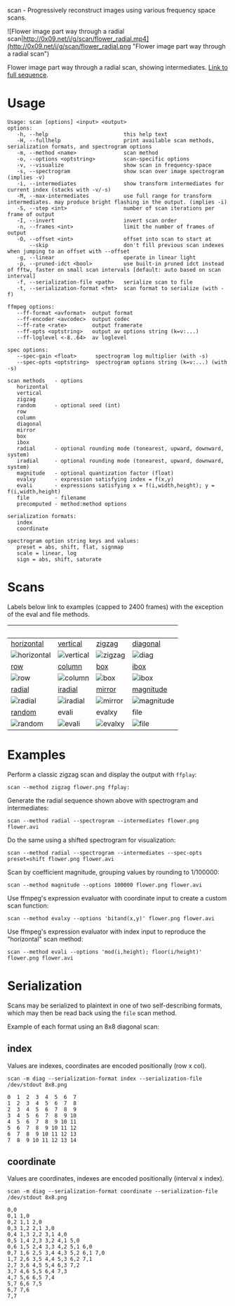 scan - Progressively reconstruct images using various frequency space scans.

![Flower image part way through a radial scan|http://0x09.net/i/g/scan/flower_radial.mp4](http://0x09.net/i/g/scan/flower_radial.png "Flower image part way through a radial scan")

Flower image part way through a radial scan, showing intermediates. [Link to full sequence](http://0x09.net/i/g/scan/flower_radial.mp4).

# Usage
	Usage: scan [options] <input> <output>
	options:
	   -h, --help                        this help text
	   -H, --fullhelp                    print available scan methods, serialization formats, and spectrogram options
	   -m, --method <name>               scan method
	   -o, --options <optstring>         scan-specific options
	   -v, --visualize                   show scan in frequency-space
	   -s, --spectrogram                 show scan over image spectrogram (implies -v)
	   -i, --intermediates               show transform intermediates for current index (stacks with -v/-s)
	   -M, --max-intermediates           use full range for transform intermediates. may produce bright flashing in the output. (implies -i)
	   -S, --step <int>                  number of scan iterations per frame of output
	   -I, --invert                      invert scan order
	   -n, --frames <int>                limit the number of frames of output
	   -O, --offset <int>                offset into scan to start at
	       --skip                        don't fill previous scan indexes when jumping to an offset with --offset
	   -g, --linear                      operate in linear light
	   -p, --pruned-idct <bool>          use built-in pruned idct instead of fftw, faster on small scan intervals [default: auto based on scan interval]
	   -f, --serialization-file <path>   serialize scan to file
	   -t, --serialization-format <fmt>  scan format to serialize (with -f)

	ffmpeg options:
	   --ff-format <avformat>  output format
	   --ff-encoder <avcodec>  output codec
	   --ff-rate <rate>        output framerate
	   --ff-opts <optstring>   output av options string (k=v:...)
	   --ff-loglevel <-8..64>  av loglevel

	spec options:
	   --spec-gain <float>      spectrogram log multiplier (with -s)
	   --spec-opts <optstring>  spectrogram options string (k=v:...) (with -s)

	scan methods   - options
	   horizontal
	   vertical   
	   zigzag     
	   random      - optional seed (int)
	   row        
	   column     
	   diagonal   
	   mirror     
	   box        
	   ibox       
	   radial      - optional rounding mode (tonearest, upward, downward, system)
	   iradial     - optional rounding mode (tonearest, upward, downward, system)
	   magnitude   - optional quantization factor (float)
	   evalxy      - expression satisfying index = f(x,y)
	   evali       - expressions satisfying x = f(i,width,height); y = f(i,width,height)
	   file        - filename
	   precomputed - method:method options

	serialization formats:
	   index
	   coordinate

	spectrogram option string keys and values:
	   preset = abs, shift, flat, signmap
	   scale = linear, log
	   sign = abs, shift, saturate

# Scans
Labels below link to examples (capped to 2400 frames) with the exception of the eval and file methods.

 | | | 
-|-|-|-
[horizontal](http://0x09.net/i/g/scan/horizontal.mp4)|[vertical](http://0x09.net/i/g/scan/vertical.mp4)|[zigzag](http://0x09.net/i/g/scan/zigzag.mp4)|[diagonal](http://0x09.net/i/g/scan/diagonal.mp4)
![horizontal](http://0x09.net/i/g/scan/horiz.png "horizontal")|![vertical](http://0x09.net/i/g/scan/vert.png "vertical")|![zigzag](http://0x09.net/i/g/scan/zigzag.png "zigzag")|![diag](http://0x09.net/i/g/scan/diag.png "diag")
[row](http://0x09.net/i/g/scan/row.mp4)|[column](http://0x09.net/i/g/scan/column.mp4)|[box](http://0x09.net/i/g/scan/box.mp4)|[ibox](http://0x09.net/i/g/scan/ibox.mp4)
![row](http://0x09.net/i/g/scan/row.png "row")|![column](http://0x09.net/i/g/scan/col.png "column")|![box](http://0x09.net/i/g/scan/box.png "box")|![ibox](http://0x09.net/i/g/scan/ibox.png "ibox")
[radial](http://0x09.net/i/g/scan/radial.mp4)|[iradial](http://0x09.net/i/g/scan/iradial.mp4)|[mirror](http://0x09.net/i/g/scan/mirror.mp4)|[magnitude](http://0x09.net/i/g/scan/magnitude.mp4)
![radial](http://0x09.net/i/g/scan/radial.png "radial")|![iradial](http://0x09.net/i/g/scan/iradial.png "iradial")|![mirror](http://0x09.net/i/g/scan/mirror.png "mirror")|![magnitude](http://0x09.net/i/g/scan/magnitude.png "magnitude")
[random](http://0x09.net/i/g/scan/random.mp4)|evali|evalxy|file
![random](http://0x09.net/i/g/scan/random.png "random")|![evali](http://0x09.net/i/g/scan/evali.png "evali")|![evalxy](http://0x09.net/i/g/scan/evalxy.png "evalxy")|![file](http://0x09.net/i/g/scan/file.png "file")

# Examples
Perform a classic zigzag scan and display the output with `ffplay`:

`scan --method zigzag flower.png ffplay:`

Generate the radial sequence shown above with spectrogram and intermediates:

`scan --method radial --spectrogram --intermediates flower.png flower.avi`

Do the same using a shifted spectrogram for visualization:

`scan --method radial --spectrogram --intermediates --spec-opts preset=shift flower.png flower.avi`

Scan by coefficient magnitude, grouping values by rounding to 1/100000:

`scan --method magnitude --options 100000 flower.png flower.avi`

Use ffmpeg's expression evaluator with coordinate input to create a custom scan function:

`scan --method evalxy --options 'bitand(x,y)' flower.png flower.avi`

Use ffmpeg's expression evaluator with index input to reproduce the "horizontal" scan method:

`scan --method evali --options 'mod(i,height); floor(i/height)' flower.png flower.avi`

# Serialization
Scans may be serialized to plaintext in one of two self-describing formats, which may then be read back using the `file` scan method.

Example of each format using an 8x8 diagonal scan:

## index
Values are indexes, coordinates are encoded positionally (row x col).

`scan -m diag --serialization-format index --serialization-file /dev/stdout 8x8.png`
```
0  1  2  3  4  5  6  7
1  2  3  4  5  6  7  8
2  3  4  5  6  7  8  9
3  4  5  6  7  8  9 10
4  5  6  7  8  9 10 11
5  6  7  8  9 10 11 12
6  7  8  9 10 11 12 13
7  8  9 10 11 12 13 14
```

## coordinate
Values are coordinates, indexes are encoded positionally (interval x index).

`scan -m diag --serialization-format coordinate --serialization-file /dev/stdout 8x8.png`
```
0,0
0,1 1,0
0,2 1,1 2,0
0,3 1,2 2,1 3,0
0,4 1,3 2,2 3,1 4,0
0,5 1,4 2,3 3,2 4,1 5,0
0,6 1,5 2,4 3,3 4,2 5,1 6,0
0,7 1,6 2,5 3,4 4,3 5,2 6,1 7,0
1,7 2,6 3,5 4,4 5,3 6,2 7,1
2,7 3,6 4,5 5,4 6,3 7,2
3,7 4,6 5,5 6,4 7,3
4,7 5,6 6,5 7,4
5,7 6,6 7,5
6,7 7,6
7,7
```
